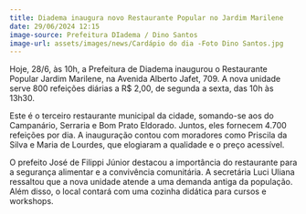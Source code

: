 ```yaml
---
title: Diadema inaugura novo Restaurante Popular no Jardim Marilene
date: 29/06/2024 12:15
image-source: Prefeitura DIadema / Dino Santos
image-url: assets/images/news/Cardápio do dia -Foto Dino Santos.jpg
---
```


Hoje, 28/6, às 10h, a Prefeitura de Diadema inaugurou o Restaurante Popular Jardim Marilene, na Avenida Alberto Jafet, 709. A nova unidade serve 800 refeições diárias a R$ 2,00, de segunda a sexta, das 10h às 13h30.

Este é o terceiro restaurante municipal da cidade, somando-se aos do Campanário, Serraria e Bom Prato Eldorado. Juntos, eles fornecem 4.700 refeições por dia. A inauguração contou com moradores como Priscila da Silva e Maria de Lourdes, que elogiaram a qualidade e o preço acessível.

O prefeito José de Filippi Júnior destacou a importância do restaurante para a segurança alimentar e a convivência comunitária. A secretária Luci Uliana ressaltou que a nova unidade atende a uma demanda antiga da população. Além disso, o local contará com uma cozinha didática para cursos e workshops.